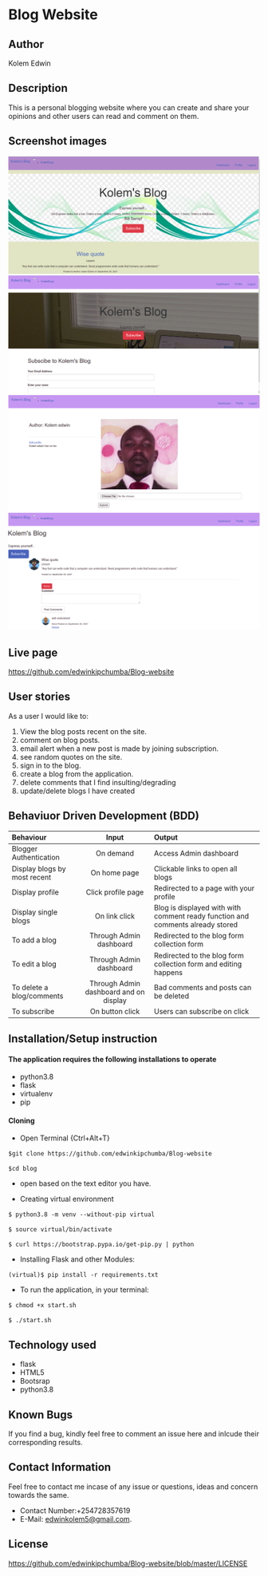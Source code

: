 # Blog Website

## Author

 Kolem Edwin

## Description

This is a personal blogging website where you can create and share your opinions and other users can read and comment on them.

## Screenshot images

<img src="./app/static/images/001.png">
<img src="./app/static/images/002.png">
<img src="./app/static/images/003.png">
<img src="./app/static/images/004.png">



## Live page
https://github.com/edwinkipchumba/Blog-website


## User stories

As a user I would like to:

1. View the blog posts recent on the site.
2. comment on blog posts.
3. email alert when a new post is made by joining subscription.
4. see random quotes on the site.
5. sign in to the blog.
6. create a blog from the application.
7. delete comments that I find insulting/degrading
8. update/delete blogs I have created
   
## Behaviuor Driven Development (BDD)

| Behaviour | Input |Output |
| :----------------| :-------------------:| :------------------|
| Blogger Authentication| On demand | Access Admin dashboard |
| Display blogs by most recent | On home page | Clickable links to open all blogs |
| Display profile | Click profile page | Redirected to a page with your profile |
| Display single blogs | On link click | Blog is displayed with with comment ready function and comments already stored |
| To add a blog | Through Admin dashboard | Redirected to the blog form collection form |
| To edit a blog | Through Admin dashboard | Redirected to the blog form collection form and editing happens |
| To delete a blog/comments | Through Admin dashboard and on display | Bad comments and posts can be deleted | 
| To subscribe | On button click | Users can subscribe on click | 

## Installation/Setup instruction

#### The application requires the following installations to operate
* python3.8
* flask
* virtualenv
* pip
 
 #### Cloning

* Open Terminal {Ctrl+Alt+T}

```
$git clone https://github.com/edwinkipchumba/Blog-website
```
```
$cd blog
```
* open based on the text editor you have.
  
* Creating virtual environment
```
$ python3.8 -m venv --without-pip virtual
```
  
```
$ source virtual/bin/activate
```
```
$ curl https://bootstrap.pypa.io/get-pip.py | python
```

* Installing Flask and other Modules:
```
(virtual)$ pip install -r requirements.txt 
```
* To run the application, in your terminal:

```
$ chmod +x start.sh
```
```
$ ./start.sh
```

## Technology used

* flask
* HTML5
* Bootsrap
* python3.8

## Known Bugs

If you find a bug, kindly feel free to comment an issue here and inlcude their corresponding results.

## Contact  Information

 Feel free to contact me incase of any issue or questions, ideas and concern towards the same.
 * Contact Number:+254728357619
 * E-Mail: edwinkolem5@gmail.com.

## License
https://github.com/edwinkipchumba/Blog-website/blob/master/LICENSE